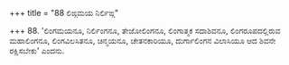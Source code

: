 +++
title = "88 ಲಿಙ್ಗಮಯ ನಿರ್ಲಿಙ್ಗ"

+++
88. 'ಲಿಂಗಮಯನೂ, ನಿರ್ಲಿಂಗನೂ, ತೇಜೋಲಿಂಗನೂ, ಲಿಂಗಾತ್ಮಕ ಸದಾಶಿವನೂ, ಲಿಂಗರೂಪದಲ್ಲಿರುವ ಮಹಾಲಿಂಗನೂ, ಲಿಂಗವಿಲಸಿತನೂ, ಚಿನ್ಮಯನೂ, ಚೇತನಕಾರಿಯೂ, ದುರ್ಗಾಲಿಂಗನ ವಿಲಾಸಿಯೂ ಆದ ಶಿವನೇ ರಕ್ಷಿಸಬೇಕು' ಎಂದನು.